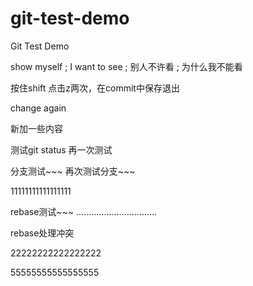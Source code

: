 # git-test-demo
Git Test Demo

show myself ; I want to see ; 别人不许看 ; 为什么我不能看

按住shift 点击z两次，在commit中保存退出 

change again

新加一些内容

测试git status
再一次测试

分支测试~~~
再次测试分支~~~

11111111111111111

rebase测试~~~
................................

rebase处理冲突

22222222222222222








55555555555555555